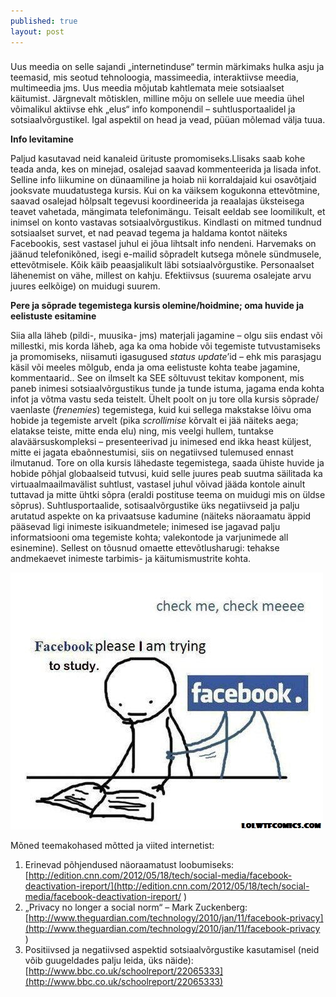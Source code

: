 ```yaml
---
published: true
layout: post
---
```





###
Uus meedia on selle sajandi „internetinduse“ termin märkimaks hulka asju ja teemasid, mis seotud tehnoloogia, massimeedia, interaktiivse meedia, multimeedia jms. Uus meedia mõjutab kahtlemata meie sotsiaalset käitumist. Järgnevalt mõtisklen, milline mõju on sellele uue meedia ühel võimalikul aktiivse ehk „elus“ info komponendil – suhtlusportaalidel ja sotsiaalvõrgustikel. Igal aspektil on head ja vead, püüan mõlemad välja tuua.
 
 
**Info levitamine**
 
Paljud kasutavad neid kanaleid ürituste promomiseks.Llisaks saab kohe teada anda, kes on minejad, osalejad saavad kommenteerida ja lisada infot. Selline info liikumine on dünaamiline ja hoiab nii korraldajaid kui osavõtjaid jooksvate muudatustega kursis. Kui on ka väiksem kogukonna ettevõtmine, saavad osalejad hõlpsalt tegevusi koordineerida ja reaalajas üksteisega teavet vahetada, mängimata telefonimängu. Teisalt eeldab see loomilikult, et inimsel on konto vastavas sotsiaalvõrgustikus. Kindlasti on mitmed tundnud sotsiaalset survet, et nad peavad tegema ja haldama kontot näiteks Facebookis, sest vastasel juhul ei jõua lihtsalt info nendeni. Harvemaks on jäänud telefonikõned, isegi e-mailid sõpradelt kutsega mõnele sündmusele, ettevõtmisele. Kõik käib peaasjalikult läbi sotsiaalvõrgustike. Personaalset lähenemist on vähe, millest on kahju. Efektiivsus (suurema osalejate arvu juures eelkõige) on muidugi suurem.
 

 
**Pere ja sõprade tegemistega kursis olemine/hoidmine; oma huvide ja eelistuste esitamine**
 
Siia alla läheb (pildi-, muusika- jms) materjali jagamine – olgu siis endast või millestki, mis korda läheb, aga ka oma hobide või tegemiste tutvustamiseks ja promomiseks, niisamuti igasugused  _status update_’id – ehk mis parasjagu käsil või meeles mõlgub, enda ja oma eelistuste kohta teabe jagamine,  kommentaarid..  See on ilmselt ka SEE sõltuvust tekitav komponent, mis paneb inimesi sotsiaalvõrgustikus tunde ja tunde istuma, jagama enda kohta infot ja võtma vastu seda teistelt.  Ühelt poolt on ju tore olla kursis sõprade/ vaenlaste (_frenemies_) tegemistega, kuid kui sellega makstakse lõivu oma hobide ja tegemiste arvelt (pika _scrollimise_ kõrvalt ei jää näiteks aega; elatakse teiste, mitte enda elu)  ning, mis veelgi hullem, tuntakse alaväärsuskompleksi – presenteerivad ju inimesed end ikka heast küljest, mitte ei jagata ebaõnnestumisi, siis on negatiivsed tulemused ennast ilmutanud.  Tore on olla kursis lähedaste tegemistega, saada ühiste huvide ja hobide põhjal globaalseid tutvusi, kuid selle juures peab suutma säilitada ka virtuaalmaailmavälist suhtlust, vastasel juhul võivad jääda kontole ainult tuttavad ja mitte ühtki sõpra (eraldi postituse teema on muidugi mis on üldse sõprus). Suhtlusportaalide, sotisaalvõrgustike üks negatiivseid ja palju arutatud aspekte on ka privaatsuse kadumine (näiteks näoraamatu äppid pääsevad ligi inimeste isikuandmetele; inimesed ise jagavad palju informatsiooni oma tegemiste kohta; valekontode ja varjunimede all esinemine). Sellest on tõusnud omaette ettevõtlusharugi: tehakse andmekaevet inimeste tarbimis- ja käitumismustrite kohta.        
 
 
![pleaseFB](/images/pleaseFB.jpg "palunFB")
 
 
 
Mõned teemakohased mõtted ja viited internetist:
 
1. Erinevad põhjendused näoraamatust loobumiseks:
[http://edition.cnn.com/2012/05/18/tech/social-media/facebook-deactivation-ireport/](http://edition.cnn.com/2012/05/18/tech/social-media/facebook-deactivation-ireport/ )
2.  „Privacy no longer a social norm“ – Mark Zuckenberg:
[http://www.theguardian.com/technology/2010/jan/11/facebook-privacy](http://www.theguardian.com/technology/2010/jan/11/facebook-privacy )
3. Positiivsed ja negatiivsed aspektid sotsiaalvõrgustike kasutamisel (neid võib guugeldades palju leida, üks näide):    
[http://www.bbc.co.uk/schoolreport/22065333](http://www.bbc.co.uk/schoolreport/22065333)
